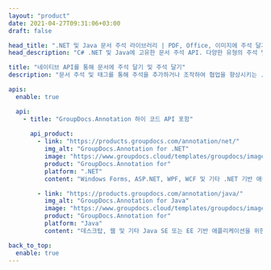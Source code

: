 ```yaml
---
layout: "product"
date: 2021-04-27T09:31:06+03:00
draft: false

head_title: ".NET 및 Java 문서 주석 라이브러리 | PDF, Office, 이미지에 주석 달기"
head_description: "C# .NET 및 Java에 고유한 문서 주석 API. 다양한 유형의 주석 및 협업이 지원됩니다. MS Office, PDF 및 이미지 형식의 경우."

title: "네이티브 API를 통해 문서에 주석 달기 및 주석 달기"
description: "문서 주석 및 태그를 통해 주석을 추가하거나 조작하여 협업을 향상시키는 .NET 및 Java 애플리케이션 빌드."

apis:
  enable: true

  api:
    - title: "GroupDocs.Annotation 하이 코드 API 포함"
      
      api_product:
        - link: "https://products.groupdocs.com/annotation/net/"
          img_alt: "GroupDocs.Annotation for .NET"
          image: "https://www.groupdocs.cloud/templates/groupdocs/images/product-logos/groupdocs-annotation-net.png"
          product: "GroupDocs.Annotation for"
          platform: ".NET"
          content: "Windows Forms, ASP.NET, WPF, WCF 및 기타 .NET 기반 애플리케이션을 위한 기본 .NET API."

        - link: "https://products.groupdocs.com/annotation/java/"
          img_alt: "GroupDocs.Annotation for Java"
          image: "https://www.groupdocs.cloud/templates/groupdocs/images/product-logos/groupdocs-annotation-java.png"
          product: "GroupDocs.Annotation for"
          platform: "Java"
          content: "데스크탑, 웹 및 기타 Java SE 또는 EE 기반 애플리케이션을 위한 기본 Java API."

back_to_top:
  enable: true
---
```

